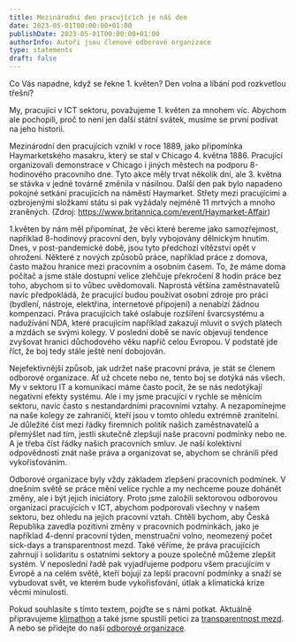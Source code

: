 ```yaml
---
title: Mezinárodní den pracujících je náš den
date: 2023-05-01T00:00:00+01:00
publishDate: 2023-05-01T00:00:00+01:00
authorInfo: Autoři jsou členové odborové organizace
type: statements
draft: false
---
```


Co Vás napadne, když se řekne 1. květen? Den volna a líbání pod rozkvetlou třešní?

My, pracující v ICT sektoru, považujeme 1. květen za mnohem víc. Abychom ale pochopili, proč to není jen další státní svátek, musíme se první podívat na jeho historii.

Mezinárodní den pracujících vznikl v roce 1889, jako připomínka Haymarketského masakru, který se stal v Chicago 4. května 1886. Pracující organizovali demonstrace v Chicago i jiných městech na podporu 8-hodinového pracovního dne. Tyto akce měly trvat několik dní, ale 3. května se stávka v jedné továrně změnila v násilnou. Další den pak bylo napadeno pokojné setkání pracujících na náměstí Haymarket. Střety mezi pracujícími a ozbrojenými složkami státu si pak vyžádaly nejméně 11 mrtvých a mnoho zraněných. (Zdroj: https://www.britannica.com/event/Haymarket-Affair)

1.květen by nám měl připomínat, že věci které bereme jako samozřejmost, například 8-hodinový pracovní den, byly vybojovány dělnickým hnutím. Dnes, v post-pandemické době, jsou tyto předchozí vítězství opět v ohrožení. Některé z nových způsobů práce, například práce z domova, často mažou hranice mezi pracovním a osobním časem. To, že máme doma počítač a jsme stále dostupní velice zlehčuje překročení 8 hodin práce bez toho, abychom si to vůbec uvědomovali. Naprostá většina zaměstnavatelů navíc předpokládá, že pracující budou používat osobní zdroje pro práci (bydlení, nástroje, elektřina, internetové připojení) a nenabízí žádnou kompenzaci. Práva pracujících také oslabuje rozšíření švarcsystému a nadužívání NDA, které pracujícím například zakazují mluvit o svých platech a mzdách se svými kolegy. V poslední době se navíc objevují tendence zvyšovat hranici důchodového věku napříč celou Evropou. V podstatě jde říct, že boj tedy stále ještě není dobojován.

Nejefektivnější způsob, jak udržet naše pracovní práva, je stát se členem odborové organizace. Ať už chcete nebo ne, tento boj se dotýká nás všech. My v sektoru IT a komunikací máme často pocit, že se nás nedotýkají negativní efekty systému. Ale i my jsme pracující v rychle se měnícím sektoru, navíc často s nestandardními pracovními vztahy. A nezapomínejme na naše kolegy ze zahraničí, kteří jsou v tomto ohledu extrémně zranitelní. Je důležité číst mezi řádky firemních politik našich zaměstnavatelů a přemýšlet nad tím, jestli skutečně zlepšují naše pracovní podmínky nebo ne. A je třeba číst řádky našich pracovních smluv. Je naší kolektivní odpovědností znát naše práva a organizovat se, abychom se chránili před vykořisťováním.

Odborové organizace byly vždy základem zlepšení pracovních podmínek. V dnešním světě se práce mění velice rychle a my nechceme pouze dohánět změny, ale i být jejich iniciátory. Proto jsme založili sektorovou odborovou organizaci pracujících v ICT, abychom podporovali všechny v našem sektoru, bez ohledu na jejich pracovní vztah. Chtěli bychom, aby Česká Republika zavedla pozitivní změny v pracovních podmínkách, jako je například 4-denní pracovní týden, menstruační volno, neomezený počet sick-days a transparentnost mezd. Také věříme, že práva pracujících zahrnují i solidaritu s ostatními sektory a pouze společně můžeme zlepšit systém. V neposlední řadě pak vyjadřujeme podporu všem pracujícím v Evropě a na celém světě, kteří bojují za lepší pracovní podmínky a snaží se vybudovat svět, ve kterém bude vykořisťování, útlak a klimatická krize věcmi minulosti. 

Pokud souhlasíte s tímto textem, pojďte se s námi potkat. Aktuálně připravujeme [klimathon](https://ictunion.cz/cs/akce/2023/klimathon/) a také jsme spustili petici za [transparentnost mezd](https://actionnetwork.org/petitions/transparentnost-odmenovani-transparency-of-pay). A nebo se přidejte do naší [odborové organizace](https://ictunion.cz/cs/prihlaska/).

